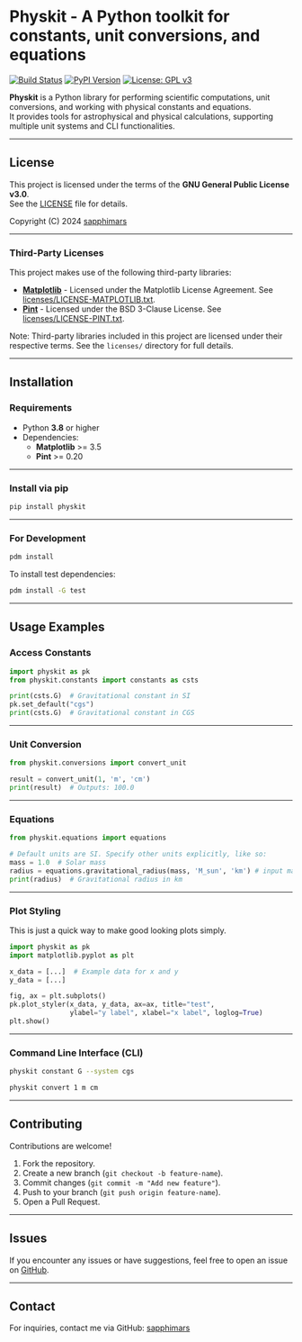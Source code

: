 # Physkit - A Python toolkit for constants, unit conversions, and equations

[![Build Status](https://github.com/sapphimars/physkit/actions/workflows/test.yml/badge.svg)](https://github.com/sapphimars/physkit/actions/workflows/test.yml)
[![PyPI Version](https://img.shields.io/pypi/v/physkit)](https://pypi.org/project/physkit/)
[![License: GPL v3](https://img.shields.io/badge/License-GPLv3-blue.svg)](https://www.gnu.org/licenses/gpl-3.0)

**Physkit** is a Python library for performing scientific computations, unit conversions, and working with physical constants and equations.  
It provides tools for astrophysical and physical calculations, supporting multiple unit systems and CLI functionalities.

---

## **License**

This project is licensed under the terms of the **GNU General Public License v3.0**.  
See the [LICENSE](./LICENSE) file for details.  

Copyright (C) 2024 [sapphimars](https://github.com/sapphimars)  

---

### **Third-Party Licenses**

This project makes use of the following third-party libraries:

- **[Matplotlib](https://matplotlib.org/)** - Licensed under the Matplotlib License Agreement. See [licenses/LICENSE-MATPLOTLIB.txt](./licenses/LICENSE-MATPLOTLIB.txt).
- **[Pint](https://github.com/hgrecco/pint)** - Licensed under the BSD 3-Clause License. See [licenses/LICENSE-PINT.txt](./licenses/LICENSE-PINT.txt).

Note: Third-party libraries included in this project are licensed under their respective terms. See the `licenses/` directory for full details.

---

## **Installation**

### **Requirements**

- Python **3.8** or higher  
- Dependencies:
  - **Matplotlib** >= 3.5  
  - **Pint** >= 0.20  

---

### **Install via pip**
```bash
pip install physkit
```

---

### **For Development**
```bash
pdm install
```

To install test dependencies:
```bash
pdm install -G test
```

---

## **Usage Examples**

### **Access Constants**
```python
import physkit as pk
from physkit.constants import constants as csts

print(csts.G)  # Gravitational constant in SI
pk.set_default("cgs")
print(csts.G)  # Gravitational constant in CGS
```

---

### **Unit Conversion**
```python
from physkit.conversions import convert_unit

result = convert_unit(1, 'm', 'cm')
print(result)  # Outputs: 100.0
```

---

### **Equations**
```python
from physkit.equations import equations

# Default units are SI. Specify other units explicitly, like so:
mass = 1.0  # Solar mass
radius = equations.gravitational_radius(mass, 'M_sun', 'km') # input mass in solar masses
print(radius)  # Gravitational radius in km
```

---
### **Plot Styling**
This is just a quick way to make good looking plots simply.
```python
import physkit as pk
import matplotlib.pyplot as plt

x_data = [...]  # Example data for x and y
y_data = [...]

fig, ax = plt.subplots()
pk.plot_styler(x_data, y_data, ax=ax, title="test", 
               ylabel="y label", xlabel="x label", loglog=True)
plt.show()

```
---
### **Command Line Interface (CLI)**
```bash
physkit constant G --system cgs
```
```bash
physkit convert 1 m cm
```

---

## **Contributing**

Contributions are welcome!  

1. Fork the repository.  
2. Create a new branch (`git checkout -b feature-name`).  
3. Commit changes (`git commit -m "Add new feature"`).  
4. Push to your branch (`git push origin feature-name`).  
5. Open a Pull Request.

---

## **Issues**

If you encounter any issues or have suggestions, feel free to open an issue on [GitHub](https://github.com/sapphimars/physkit/issues).

---

## **Contact**

For inquiries, contact me via GitHub: [sapphimars](https://github.com/sapphimars)

